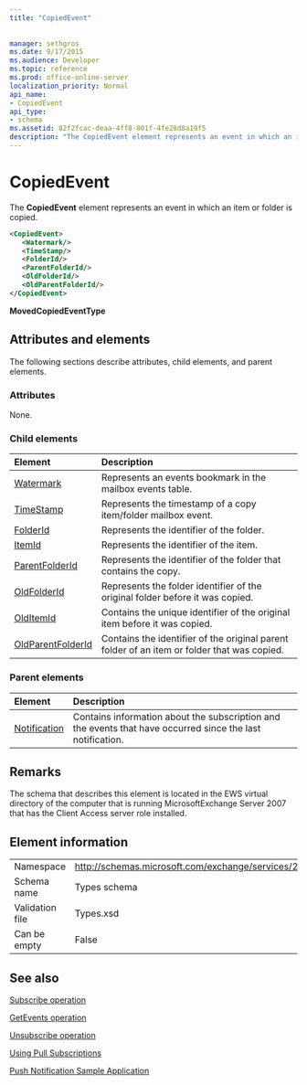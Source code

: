 ```yaml
---
title: "CopiedEvent"
 
 
manager: sethgros
ms.date: 9/17/2015
ms.audience: Developer
ms.topic: reference
ms.prod: office-online-server
localization_priority: Normal
api_name:
- CopiedEvent
api_type:
- schema
ms.assetid: 82f2fcac-deaa-4ff8-801f-4fe28d8a19f5
description: "The CopiedEvent element represents an event in which an item or folder is copied."
---
```


# CopiedEvent

The **CopiedEvent** element represents an event in which an item or folder is copied. 
  
```xml
<CopiedEvent>
   <Watermark/>
   <TimeStamp/>
   <FolderId/>
   <ParentFolderId/>
   <OldFolderId/>
   <OldParentFolderId/>
</CopiedEvent>
```

 **MovedCopiedEventType**
## Attributes and elements

The following sections describe attributes, child elements, and parent elements.
  
### Attributes

None.
  
### Child elements

|**Element**|**Description**|
|:-----|:-----|
|[Watermark](watermark.md) <br/> |Represents an events bookmark in the mailbox events table.  <br/> |
|[TimeStamp](timestamp.md) <br/> |Represents the timestamp of a copy item/folder mailbox event.  <br/> |
|[FolderId](folderid.md) <br/> |Represents the identifier of the folder.  <br/> |
|[ItemId](itemid.md) <br/> |Represents the identifier of the item.  <br/> |
|[ParentFolderId](parentfolderid.md) <br/> |Represents the identifier of the folder that contains the copy.  <br/> |
|[OldFolderId](oldfolderid.md) <br/> |Represents the folder identifier of the original folder before it was copied.  <br/> |
|[OldItemId](olditemid.md) <br/> |Contains the unique identifier of the original item before it was copied.  <br/> |
|[OldParentFolderId](oldparentfolderid.md) <br/> |Contains the identifier of the original parent folder of an item or folder that was copied.  <br/> |
   
### Parent elements

|**Element**|**Description**|
|:-----|:-----|
|[Notification](notification-ex15websvcsotherref.md) <br/> |Contains information about the subscription and the events that have occurred since the last notification.  <br/> |
   
## Remarks

The schema that describes this element is located in the EWS virtual directory of the computer that is running MicrosoftExchange Server 2007 that has the Client Access server role installed.
  
## Element information

|||
|:-----|:-----|
|Namespace  <br/> |http://schemas.microsoft.com/exchange/services/2006/types  <br/> |
|Schema name  <br/> |Types schema  <br/> |
|Validation file  <br/> |Types.xsd  <br/> |
|Can be empty  <br/> |False  <br/> |
   
## See also



[Subscribe operation](subscribe-operation.md)
  
[GetEvents operation](getevents-operation.md)
  
[Unsubscribe operation](unsubscribe-operation.md)


[Using Pull Subscriptions](http://msdn.microsoft.com/library/f956bc0e-2b25-4613-966b-54c65456897c%28Office.15%29.aspx)
  
[Push Notification Sample Application](http://msdn.microsoft.com/library/db1f8523-fa44-483f-bdb6-ab5939b52eee%28Office.15%29.aspx)

